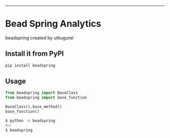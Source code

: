 ---
# Bead Spring Analytics

beadspring created by utkugurel

## Install it from PyPI

```bash
pip install beadspring
```

## Usage

```py
from beadspring import BaseClass
from beadspring import base_function

BaseClass().base_method()
base_function()
```

```bash
$ python -m beadspring
#or
$ beadspring
```

